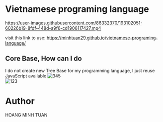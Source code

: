 # Vietnamese programing language


https://user-images.githubusercontent.com/86332370/193102051-60226b19-8fdf-448d-a9f6-cd1906117427.mp4


visit this link to use: https://minhtuan29.github.io/vietnamese-programing-language/  

 
## Core Base, How can I do
I do not create new Tree Base for my programming language, I just reuse JavaScript available
![345](https://user-images.githubusercontent.com/86332370/159822541-c4803ca9-a5b5-4726-ab65-7939be965cce.PNG)  
![123](https://user-images.githubusercontent.com/86332370/159822610-6b3fd0d7-3c80-4320-8019-6da353203c78.PNG)

# Author
HOANG MINH TUAN
